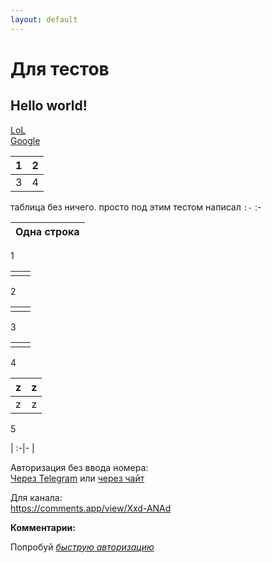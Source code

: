 ```yaml
---
layout: default
---
```


# Для тестов
## Hello world!
[LoL](/beta)  
[Google](http://google.com)

1 | 2
:-|-:
3 | 4

таблица без ничего. просто под этим тестом написал `:-`
:-


|Одна строка|  
|:-:|

1

|  |  |
|:-|-:|
|  |  |

2   

| | |
|:-|-:|
| | |

3   

|||
|:-|-:|
|||

4  

 z |  z
:-|-:  
z  |  z

5  

|
:-|-
|


Авторизация без ввода номера:  
[Через Telegram](tg://resolve?domain=feelmus&post=33) или [через чайт](https://t.me/feelmus/33)  

Для канала:  
<https://comments.app/view/Xxd-ANAd>  


**Комментарии:**
<script async src="https://comments.app/js/widget.js?2" data-comments-app-website="zuRUPyyL" data-limit="5"></script>  
Попробуй  [*быструю авторизацию*](tg://resolve?domain=feelmus&post=33)
